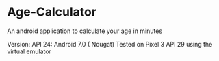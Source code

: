 # Age-Calculator
An android application to calculate your age in minutes

Version: API 24: Android 7.0 ( Nougat)
Tested on Pixel 3 API 29 using the virtual emulator
